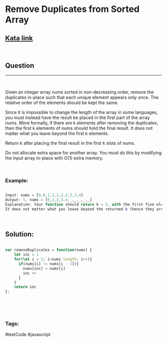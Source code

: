 # Remove Duplicates from Sorted Array


[1]: https://leetcode.com/problems/remove-duplicates-from-sorted-array/
## [Kata link][1]

&nbsp;

## Question
---

&nbsp;

Given an integer array nums sorted in non-decreasing order, remove the duplicates in-place such that each unique element appears only once. The relative order of the elements should be kept the same.

Since it is impossible to change the length of the array in some languages, you must instead have the result be placed in the first part of the array nums. More formally, if there are k elements after removing the duplicates, then the first k elements of nums should hold the final result. It does not matter what you leave beyond the first k elements.

Return k after placing the final result in the first k slots of nums.

Do not allocate extra space for another array. You must do this by modifying the input array in-place with O(1) extra memory.

&nbsp;

### **Example:** 
<!-- code below -->

```javascript

Input: nums = [0,0,1,1,1,2,2,3,3,4]
Output: 5, nums = [0,1,2,3,4,_,_,_,_,_]
Explanation: Your function should return k = 5, with the first five elements of nums being 0, 1, 2, 3, and 4 respectively.
It does not matter what you leave beyond the returned k (hence they are underscores).


```

&nbsp;

## **Solution:**

<!-- code below -->

```javascript

var removeDuplicates = function(nums) {
    let inc = 1
    for(let i = 1; i<nums.length; i++){
      if(nums[i] != nums[i - 1]){
        nums[inc] = nums[i]
        inc ++
      }
    }
    return inc
};

```

&nbsp;


&nbsp;

### Tags:
#leetCode #javascript